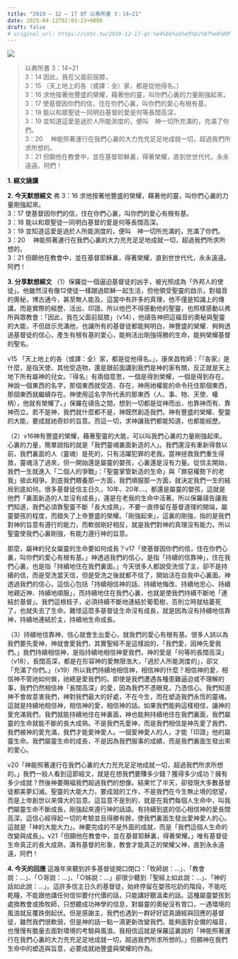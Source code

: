 ```yaml
---
title: "2019 – 12 – 17 QT 以弗所書 3：14~21"
date: 2025-04-12T02:03:23+0800
draft: false
# original_url: https://cmtc.tw/2019-12-17-qt-%e4%bb%a5%e5%bc%97%e6%89%80%e6%9b%b8-3%ef%bc%9a1421
---
```


![](/images/qt.jpg)
> 以弗所書 3：14\~21  
> 3：14 因此，我在父面前屈膝，  
> 3：15 （天上地上的各（或譯：全）家，都是從他得名。）  
> 3：16 求他按著他豐盛的榮耀，藉著他的靈，叫你們心裏的力量剛強起來，  
> 3：17 使基督因你們的信，住在你們心裏，叫你們的愛心有根有基，  
> 3：18 能以和眾聖徒一同明白基督的愛是何等長闊高深，  
> 3：19 並知道這愛是過於人所能測度的，便叫　神一切所充滿的，充滿了你們。  
> 3：20 　神能照著運行在我們心裏的大力充充足足地成就一切，超過我們所求所想的。  
> 3：21 但願他在教會中，並在基督耶穌裏，得著榮耀，直到世世代代，永永遠遠。阿們！

**1. 經文誦讀**

**2.  今天默想經文**
弗 3：16 求他按著他豐盛的榮耀，藉著他的靈，叫你們心裏的力量剛強起來。  
3：17 使基督因你們的信，住在你們心裏，叫你們的愛心有根有基。  
3：18 能以和眾聖徒一同明白基督的愛是何等長闊高深。  
3：19 並知道這愛是過於人所能測度的，便叫　神一切所充滿的，充滿了你們。  
3：20 　神能照著運行在我們心裏的大力充充足足地成就一切，超過我們所求所想的。  
3：21 但願他在教會中，並在基督耶穌裏，得著榮耀，直到世世代代，永永遠遠。阿們！

**3. 分享默想經文**
（1）保羅從一個逼迫基督徒的凶手，被光照成為「外邦人的使徒」。他雖然沒有像12使徒一樣跟過耶穌一起生活，但他領受聖靈的啟示，對福音的奧秘，博古通今，甚至無人能及。這當中有許多的真理，他不僅是知識上的傳講，而是實際的經歷、活出、印證。所以他巴不得感動他的聖靈，也照樣感動以弗所與眾教會：「因此，我在父面前屈膝」（v14），他禱告神把這福音的奧秘與聖靈的大能，不但啟示充滿他，也讓所有的基督徒都能夠明白，神豐盛的榮耀．夠夠透過基督徒的信心，產生有根有基的愛心，能夠活出剛強得勝的生命，能夠榮耀基督的聖名。

v15 「天上地上的各（或譯：全）家，都是從他得名。」，康來昌牧師：「『各家』是什麼，是指天使、其他受造物，還是跟前面講到我們是神的家有關，反正就是天上地下所有屬神的兒女。『得名』有兩個意思，一個是得到榮耀，一個是得到存在。神說一個東西的名字，那個東西就受造、存在，神用祂權能的命令托住那個東西，那個東西就繼續存在。神使用這名字所代表的那東西（人、事、物、天使、權柄），他就有榮耀了。」保羅在禱告之間，想到一切都是從神而出，也靠神而有、靠神而立。若不是神，我們就什麼都不是，神既然創造我們，神有豐盛的榮耀、聖靈的大能，要成就祂奇妙的旨意。而這一切，求神讓我們都能知道，也都能經歷。

（2）v16神有豐盛的榮耀，藉著聖靈的大能，可以叫我們心裏的力量剛強起來。心裏的力量，簡單說指的就是「我們靈魂裏面新造的人」。我們還沒有重新得救以前，我們裏面的人（靈魂）是死的，只有活躍犯罪的老我。當神拯救我們重生得救，靈魂活了過來，但一開始還是屬靈的嬰孩，心裏還是沒有力量。從信主開始，我們一生就進入「二個人的爭戰」：「聖靈掌管新造的生命」與「罪惡權勢下的老我」彼此相爭。到底我們餵養那一方面，我們順服那一方面，就決定我們一生的結局到底如何。很多基督徒信主日久，10年、20年…，都還是屬靈的嬰孩，這就是他們「裏面新造的人並沒有成長」，還是在老我的生命中活著。所以保羅禱告讓我們知道，我們必須靠聖靈不斷「長大成熟」，不要一直停留在基督道理的開端，屬靈嬰孩的程度，而錯失了上帝豐盛的榮耀。「剛強起來」，這裏的剛強，指的是我們對神的旨意有遵行的能力，而軟弱剛好相反，就是我們對神的真理沒有能力。所以聖靈使我們心裏剛強，有能力遵行神的旨意。

那麼，屬神的兒女屬靈的生命要如何成長？v17「使基督因你們的信，住在你們心裏，叫你們的愛心有根有基。」神透過我們的信心，是指「持續的信靠神」，住在我們心裏，也是指「持續地住在我們裏面。」今天很多人都說受洗信了主，卻不是持續的信，而是受洗當天信，但是受洗之後就都不信了，開始活在自我中心裏面。神透過我們的信心，這信心包括「持續相信神的話、持續地悔改、持續地忠心、持續地親近神、持續地順服」，而持續地住在我們心裏，也就是使我們持續不斷地「連結於基督」。我們這根枝子，必須持續不斷地連結於葡萄樹，否則立時就枯萎死了，也就失去了生命。難怪這麼多基督徒生命沒有成長，就是因為沒有持續地信靠神，持續地連結於主，持續地生命成長。

（3）持續地信靠神，信心就會生出愛心，就我們的愛心有根有基。很多人誤以為我們要先愛神，神就會愛我們，其實聖經不是這樣說的，「我們愛，因神先愛我們。」我們持續相信神，是指持續地相信神愛我們，神的愛是「何等的長闊高深」（v18），長闊高深，都是在形容神的愛無限浩大，「過於人所能測度的」，卻又「充滿了你們。」（v19）所以我們持續地相信神，相信神的什麼？相信神的愛，相信神不管祂如何做，祂總是愛我們的。即使是我們遭遇各種患難逼迫或不理解的事，我們仍然相信神「長闊高深」的愛，因為我們不憑眼見，乃憑信心。我們知道神不會故意害我們，神對我們最大的好處，不在今生，而在塑造我們永恆的靈魂。這就是持續地相信神，相信神的愛，相信神的話。如果我們能夠這樣相信，讓神的愛充滿我們，我們就能持續地住在神裏面，神也能夠持續地住在我們裏面，我們屬靈的生命就能不斷的長大成熟。不是我們先愛神，而是我們相信是神先愛了我們，我們被神的愛充滿，我們才能愛神愛人。一個愛神愛人的人，才能「印證」他的屬靈生命。我們屬靈生命的成長，不是因為我們服事的成績，而是我們裏面生發出來的愛心。

v20「神能照著運行在我們心裏的大力充充足足地成就一切，超過我們所求所想的。」我們一般人看到這節經文，就是在想我們要賺多少錢？獲得多少成功？擁有多少成就？然後神要賜福我們超過我們的想像。結果忙了半天，卻發現大多數基督徒都美夢幻滅。聖靈的大能大力，要成就的工作，不是我們在今生無止境的慾望，而是上帝創世以來偉大的旨意。這旨意不是別的，就是在我們每個人生命中，叫我們屬靈生命不斷成長，剛強起來遵行神的話語。有持續到底的信心相信神的愛長闊高深，這信心經得起一切的考驗並且得勝有餘，使我們裏面生發出愛神愛人的心。這就是「神的大能大力」。神要完成的不是外面的成就，而是「我們這個人生命的改變與成長」。v21「但願他在教會中，並在基督耶穌裏，得著榮耀。」唯有基督徒生命真正的長大成熟，滿有基督的形象，教會才能真正的榮耀父神，直到永永遠遠，阿們！

**4. 今天的回應**
這幾年來聽到許多基督徒開口閉口：「牧師說：…」、「教會說：…」、「○哥說：…」、「○姊說：…」卻很少聽到「聖經上如此說：…」、「神的話如此說：…」。這許多信主日久的基督徒，始終停留在嬰孩吃奶的階段，不能吃乾糧，不能跟他講任何信仰要付代價的話，只能講好聽溫柔的話。這種屬靈嬰孩到處換教會或換牧師，只想聽成功神學的信息，對屬靈的奧秘沒有胃口，一遇環境的風浪就反覆跌倒起伏。但是感謝主，我們也遇到一群好好認真讀經與回應的基督徒，雖然我們很軟弱，但是神的話一點一滴更新改變我們，能夠面對全備的福音，也慢慢有膽量去面對環境的考驗與風浪。我相信這就是保羅這裏說的「神能照著運行在我們心裏的大力充充足足地成就一切，超過我們所求所想的。」但願神在我們生命中的塑造與旨意，必要成就祂豐盛與榮耀的作為。
